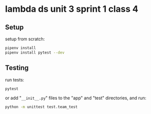 # lambda ds unit 3 sprint 1 class 4

## Setup

setup from scratch:

```sh
pipenv install
pipenv install pytest --dev
```

## Testing

run tests:

```sh
pytest
```

or add "`__init__.py`" files to the "app" and "test" directories, and run:

```sh
python -m unittest test.team_test
```
